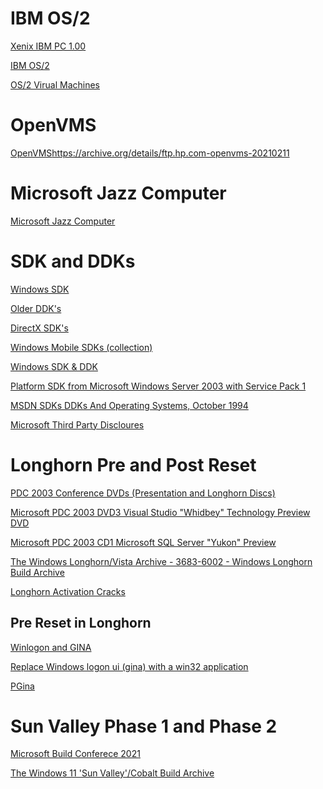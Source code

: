 # IBM OS/2

[Xenix IBM PC 1.00](https://winworldpc.com/product/xenix/ibm-pc-100)

[IBM OS/2](https://en.wikipedia.org/wiki/OS/2)

[OS/2 Virual Machines](https://gekk.info/articles/os2.html)

# OpenVMS

[OpenVMS](https://archive.org/details/ftp.hp.com-openvms-20210211)https://archive.org/details/ftp.hp.com-openvms-20210211

# Microsoft Jazz Computer 

[Microsoft Jazz Computer](https://dbpedia.org/page/Jazz_(computer))


# SDK and DDKs

[Windows SDK](https://developer.microsoft.com/en-us/windows/downloads/windows-sdk/)

[Older DDK's](https://learn.microsoft.com/en-us/windows-hardware/drivers/other-wdk-downloads)

[DirectX SDK's](https://archive.org/details/directxsdks)

[Windows Mobile SDKs (collection)](https://archive.org/details/WMSDK)

[Windows SDK & DDK](https://winworldpc.com/product/windows-sdk-ddk/windows-1x)

[Platform SDK from Microsoft Windows Server 2003 with Service Pack 1](https://archive.org/details/platform-sdk-from-microsoft-windows-server-2003-with-service-pack-1-april-2005-edition-english)

[MSDN SDKs DDKs And Operating Systems, October 1994](https://archive.org/details/MSDNOctober1994)

[Microsoft Third Party Discloures](https://thirdpartysource.microsoft.com/)


# Longhorn Pre and Post Reset

[PDC 2003 Conference DVDs (Presentation and Longhorn Discs)](https://archive.org/details/pdc-2003-conference-dvds-presentation-and-longhorn-discs)

[Microsoft PDC 2003 DVD3 Visual Studio "Whidbey" Technology Preview DVD](https://archive.org/details/vsenard1)

[Microsoft PDC 2003 CD1  Microsoft SQL Server "Yukon" Preview](https://archive.org/details/yukonpdc)

[The Windows Longhorn/Vista Archive - 3683-6002 - Windows Longhorn Build Archive](https://archive.org/details/thelonghornarchive)

[Longhorn Activation Cracks](https://longhorn.ms/activation-cracks/)

## Pre Reset in Longhorn

[Winlogon and GINA](https://learn.microsoft.com/en-us/windows/win32/secauthn/winlogon-and-gina)

[Replace Windows logon ui (gina) with a win32 application](https://superuser.com/questions/456409/replace-windows-logon-ui-gina-with-a-win32-application)

[PGina](https://github.com/pgina)


# Sun Valley Phase 1 and Phase 2

[Microsoft Build Conferece 2021]()

[The Windows 11 'Sun Valley'/Cobalt Build Archive](https://archive.org/details/windows-10-11-sunvalley-archive)